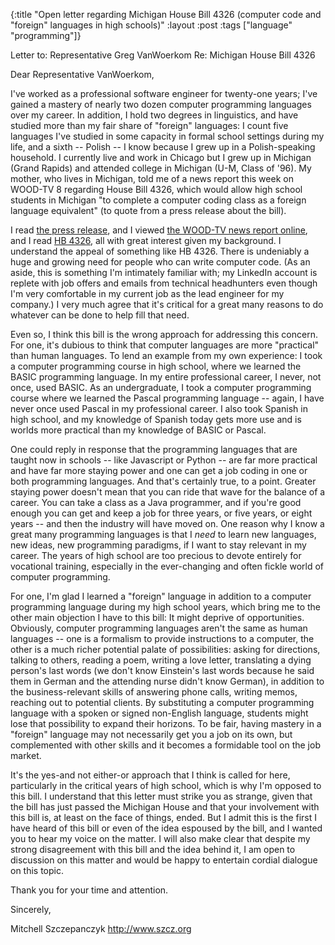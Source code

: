 {:title "Open letter regarding Michigan House Bill 4326 (computer code and \"foreign\" languages in high schools)"
:layout :post
:tags  ["language" "programming"]}

Letter to: Representative Greg VanWoerkom
Re: Michigan House Bill 4326

Dear Representative VanWoerkom,

I've worked as a professional software engineer for twenty-one years; I've gained a mastery of nearly two dozen computer programming languages over my career.  In addition, I hold two degrees in linguistics, and have studied more than my fair share of "foreign" languages: I count five languages I've studied in some capacity in formal school settings during my life, and a sixth -- Polish -- I know because I grew up in a Polish-speaking household.  I currently live and work in Chicago but I grew up in Michigan (Grand Rapids) and attended college in Michigan (U-M, Class of '96).  My mother, who lives in Michigan, told me of a news report this week on WOOD-TV 8 regarding House Bill 4326, which would allow high school students in Michigan "to complete a computer coding class as a foreign language equivalent" (to quote from a press release about the bill). 

I read [the press release](https://gophouse.org/posts/michigan-house-approves-rep-vanwoerkoms-plan-to-update-high-school-curriculum-with-computer-coding-option), and I viewed [the WOOD-TV news report online](https://www.woodtv.com/news/michigan/bill-would-let-mi-students-substitute-coding-for-foreign-language/), and I read [HB 4326](http://www.legislature.mi.gov/documents/2021-2022/billengrossed/House/pdf/2021-HEBH-4326.pdf), all with great interest given my background.  I understand the appeal of something like HB 4326.  There is undeniably a huge and growing need for people who can write computer code.  (As an aside, this is something I'm intimately familiar with; my LinkedIn account is replete with job offers and emails from technical headhunters even though I'm very comfortable in my current job as the lead engineer for my company.)  I very much agree that it's critical for a great many reasons to do whatever can be done to help fill that need.

Even so, I think this bill is the wrong approach for addressing this concern.  For one, it's dubious to think that computer languages are more "practical" than human languages.  To lend an example from my own experience: I took a computer programming course in high school, where we learned the BASIC programming language.  In my entire professional career, I never, not once, used BASIC.  As an undergraduate, I took a computer programming course where we learned the Pascal programming language -- again, I have never once used Pascal in my professional career.  I also took Spanish in high school, and my knowledge of Spanish today gets more use and is worlds more practical than my knowledge of BASIC or Pascal.

One could reply in response that the programming languages that are taught now in schools -- like Javascript or Python -- are far more practical and have far more staying power and one can get a job coding in one or both programming languages.  And that's certainly true, to a point.  Greater staying power doesn't mean that you can ride that wave for the balance of a career.  You can take a class as a Java programmer, and if you're good enough you can get and keep a job for three years, or five years, or eight years -- and then the industry will have moved on.  One reason why I know a great many programming languages is that I _need_ to learn new languages, new ideas, new programming paradigms, if I want to stay relevant in my career.  The years of high school are too precious to devote entirely for vocational training, especially in the ever-changing and often fickle world of computer programming.

For one, I'm glad I learned a "foreign" language in addition to a computer programming language during my high school years, which bring me to the other main objection I have to this bill: It might deprive of opportunities.  Obviously, computer programming languages aren't the same as human languages -- one is a formalism to provide instructions to a computer, the other is a much richer potential palate of possibilities: asking for directions, talking to others, reading a poem, writing a love letter, translating a dying person's last words (we don't know Einstein's last words because he said them in German and the attending nurse didn't know German), in addition to the business-relevant skills of answering phone calls, writing memos, reaching out to potential clients.  By substituting a computer programming language with a spoken or signed non-English language, students might lose that possibility to expand their horizons.  To be fair, having mastery in a "foreign" language may not necessarily get you a job on its own, but complemented with other skills and it becomes a formidable tool on the job market.

It's the yes-and not either-or approach that I think is called for here, particularly in the critical years of high school, which is why I'm opposed to this bill.  I understand that this letter must strike you as strange, given that the bill has just passed the Michigan House and that your involvement with this bill is, at least on the face of things, ended.  But I admit this is the first I have heard of this bill or even of the idea espoused by the bill, and I wanted you to hear my voice on the matter.  I will also make clear that despite my strong disagreement with this bill and the idea behind it, I am open to discussion on this matter and would be happy to entertain cordial dialogue on this topic.  

Thank you for your time and attention.

Sincerely,

Mitchell Szczepanczyk
http://www.szcz.org






